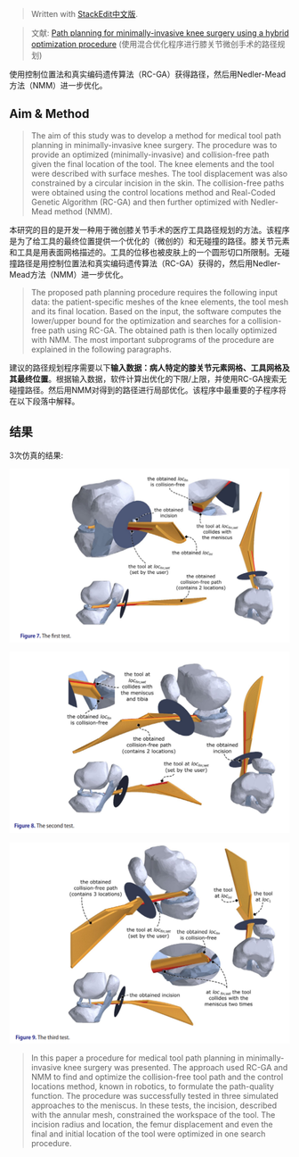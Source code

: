 


> Written with [StackEdit中文版](https://stackedit.cn/).

> 文献:  [Path planning for minimally-invasive knee surgery using a hybrid optimization procedure](https://www.tandfonline.com/doi/abs/10.1080/10255842.2017.1423289) (使用混合优化程序进行膝关节微创手术的路径规划)

使用控制位置法和真实编码遗传算法（RC-GA）获得路径，然后用Nedler-Mead方法（NMM）进一步优化。

## Aim & Method
> The aim of this study was to develop a method for medical tool path planning in minimally-invasive knee surgery. The procedure was to provide an optimized (minimally-invasive) and collision-free path given the final location of the tool. The knee elements and the tool were described with surface meshes. The tool displacement was also constrained by a circular incision in the skin. The collision-free paths were obtained using the control locations method and Real-Coded Genetic Algorithm (RC-GA) and then further optimized with Nedler-Mead method (NMM).

本研究的目的是开发一种用于微创膝关节手术的医疗工具路径规划的方法。该程序是为了给工具的最终位置提供一个优化的（微创的）和无碰撞的路径。膝关节元素和工具是用表面网格描述的。工具的位移也被皮肤上的一个圆形切口所限制。无碰撞路径是用控制位置法和真实编码遗传算法（RC-GA）获得的，然后用Nedler-Mead方法（NMM）进一步优化。

> The proposed path planning procedure requires the following input data: the patient-specific meshes of the knee elements, the tool mesh and its final location. Based on the input, the software computes the lower/upper bound for the optimization and searches for a collision-free path using RC-GA. The obtained path is then locally optimized with NMM. The most important subprograms of the procedure are explained in the following paragraphs.

建议的路径规划程序需要以下**输入数据：病人特定的膝关节元素网格、工具网格及其最终位置**。根据输入数据，软件计算出优化的下限/上限，并使用RC-GA搜索无碰撞路径。然后用NMM对得到的路径进行局部优化。该程序中最重要的子程序将在以下段落中解释。

## 结果

3次仿真的结果: 

![输入图片说明](https://raw.githubusercontent.com/yn-yn/image1/master/2022/10/26/nMM0ZXMpaJaIQa2E.png)

![输入图片说明](https://raw.githubusercontent.com/yn-yn/image1/master/2022/10/26/puhXF4Jg6z8yqfnS.png)

![输入图片说明](https://raw.githubusercontent.com/yn-yn/image1/master/2022/10/26/grqvBpydnxBNqKW0.png)

> In this paper a procedure for medical tool path planning in minimally-invasive knee surgery was presented. The approach used RC-GA and NMM to find and optimize the collision-free tool path and the control locations method, known in robotics, to formulate the path-quality function. The procedure was successfully tested in three simulated approaches to the meniscus. In these tests, the incision, described with the annular mesh, constrained the workspace of the tool. The incision radius and location, the femur displacement and even the final and initial location of the tool were optimized in one search procedure.
<!--stackedit_data:
eyJoaXN0b3J5IjpbMTAwNjg4MDUxOSwxNzE2Mjc2OTc1LDMwNT
k4MjE5MiwtNzk2Njc3NTI0LC03MTI0MTE4NDZdfQ==
-->